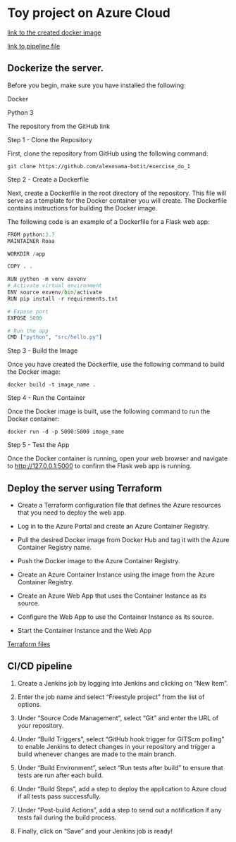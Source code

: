 # Toy project on Azure Cloud

[link to the created docker image](https://hub.docker.com/layers/roaaahmed1999/toyproject/latest/images/sha256-da43c324b3d04ba4e3f7a0bb502a3c05f50aa1858c1ff80593cfe9b5a0be3f4f?context=repo)

[link to pipeline file](https://github.com/ROAAxAHMED/Toy_project/blob/main/Jenkinsfile)

## Dockerize the server.

Before you begin, make sure you have installed the following:



Docker 

Python 3 

The repository from the GitHub link 


Step 1 - Clone the Repository

First, clone the repository from GitHub using the following command: 

``` 
git clone https://github.com/alexosama-botit/exercise_do_1 
```

Step 2 - Create a Dockerfile

Next, create a Dockerfile in the root directory of the repository. This file will serve as a template for the Docker container you will create. The Dockerfile contains instructions for building the Docker image. 


The following code is an example of a Dockerfile for a Flask web app: 

``` python
FROM python:3.7 
MAINTAINER Roaa

WORKDIR /app

COPY . .

RUN python -m venv exvenv
# Activate virtual environment
ENV source exvenv/bin/activate
RUN pip install -r requirements.txt

# Expose port
EXPOSE 5000

# Run the app
CMD ["python", "src/hello.py"]
```

Step 3 - Build the Image

Once you have created the Dockerfile, use the following command to build the Docker image: 

```
docker build -t image_name .
```
Step 4 - Run the Container

Once the Docker image is built, use the following command to run the Docker container: 

```
docker run -d -p 5000:5000 image_name
```
Step 5 - Test the App

Once the Docker container is running, open your web browser and navigate to http://127.0.0.1:5000 to confirm the Flask web app is running. 

## Deploy the server using Terraform

 - Create a Terraform configuration file that defines the Azure resources that you need to deploy the web app.

- Log in to the Azure Portal and create an Azure Container Registry.

- Pull the desired Docker image from Docker Hub and tag it with the Azure Container Registry name.

- Push the Docker image to the Azure Container Registry.

- Create an Azure Container Instance using the image from the Azure Container Registry.

- Create an Azure Web App that uses the Container Instance as its source.

- Configure the Web App to use the Container Instance as its source.

- Start the Container Instance and the Web App 

[Terraform files](https://github.com/ROAAxAHMED/Toy_project/tree/main/terraform)



## CI/CD pipeline

 1. Create a Jenkins job by logging into Jenkins and clicking on “New Item”.

2. Enter the job name and select “Freestyle project” from the list of options.

3. Under “Source Code Management”, select “Git” and enter the URL of your repository. 

4. Under “Build Triggers”, select “GitHub hook trigger for GITScm polling” to enable Jenkins to detect changes in your repository and trigger a build whenever changes are made to the main branch. 

5. Under “Build Environment”, select “Run tests after build” to ensure that tests are run after each build. 

6. Under “Build Steps”, add a step to deploy the application to Azure cloud if all tests pass successfully. 

7. Under “Post-build Actions”, add a step to send out a notification if any tests fail during the build process. 

8. Finally, click on “Save” and your Jenkins job is ready!
